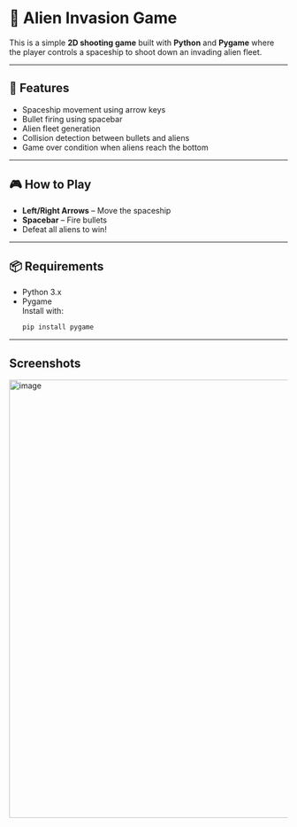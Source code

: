 # 👾 Alien Invasion Game

This is a simple **2D shooting game** built with **Python** and **Pygame** where the player controls a spaceship to shoot down an invading alien fleet.

---

## 🚀 Features

- Spaceship movement using arrow keys  
- Bullet firing using spacebar  
- Alien fleet generation  
- Collision detection between bullets and aliens  
- Game over condition when aliens reach the bottom

---

## 🎮 How to Play

- **Left/Right Arrows** – Move the spaceship  
- **Spacebar** – Fire bullets  
- Defeat all aliens to win!

---

## 📦 Requirements

- Python 3.x
- Pygame  
  Install with:
  ```bash
  pip install pygame

---

## Screenshots
<img width="996" height="791" alt="image" src="https://github.com/user-attachments/assets/831b5d24-3f24-4961-9e77-0a5bf2ebe7ef" />








